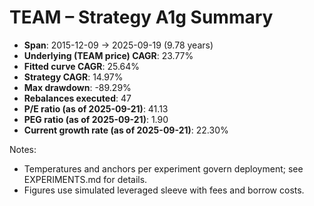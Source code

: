 # TEAM – Strategy A1g Summary

- **Span**: 2015-12-09 → 2025-09-19 (9.78 years)
- **Underlying (TEAM price) CAGR**: 23.77%
- **Fitted curve CAGR**: 25.64%
- **Strategy CAGR**: 14.97%
- **Max drawdown**: -89.29%
- **Rebalances executed**: 47
- **P/E ratio (as of 2025-09-21)**: 41.13
- **PEG ratio (as of 2025-09-21)**: 1.90
- **Current growth rate (as of 2025-09-21)**: 22.30%

Notes:

- Temperatures and anchors per experiment govern deployment; see EXPERIMENTS.md for details.
- Figures use simulated leveraged sleeve with fees and borrow costs.


